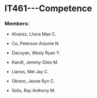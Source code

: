 # IT461---Competence

### Members:

* Alvarez, Lhora Mae C.

* Co, Peterson Anjunie N.
  
* Dacuyan, Wesly Ryan Y.
  
* Kandt, Jeremy Giles M. 

* Llanos, Mel Jay C.
  
* Obrero, Jecee Ryn C.
  
* Solis, Ray Anthony M.
